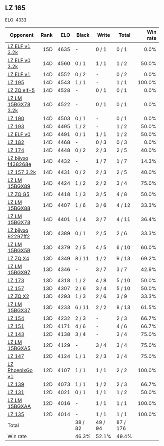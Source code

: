 ## LZ 165 ##

ELO: 4333

Opponent | Rank | ELO | Black | Write | Total | Win rate
---------|-----:|----:|-------|-------|-------|-------:
[LZ ELF v1 3.2k](LZ%20ELF%20v1%203.2k.md) | 15D | 4635 | - | 0 / 1 | 0 / 1 | 0.0%
[LZ ELF v0 3.2k](LZ%20ELF%20v0%203.2k.md) | 14D | 4560 | 0 / 1 | 1 / 1 | 1 / 2 | 50.0%
[LZ ELF v1](LZ%20ELF%20v1.md) | 14D | 4552 | 0 / 2 | - | 0 / 2 | 0.0%
[LZ 195](LZ%20195.md) | 14D | 4543 | 1 / 1 | - | 1 / 1 | 100.0%
[LZ ZQ elf-5](LZ%20ZQ%20elf-5.md) | 14D | 4528 | - | 0 / 1 | 0 / 1 | 0.0%
[LZ LM 15BGX78 3.2k](LZ%20LM%2015BGX78%203.2k.md) | 14D | 4522 | - | 0 / 1 | 0 / 1 | 0.0%
[LZ 190](LZ%20190.md) | 14D | 4503 | 0 / 1 | - | 0 / 1 | 0.0%
[LZ 193](LZ%20193.md) | 14D | 4495 | 1 / 2 | - | 1 / 2 | 50.0%
[LZ ELF v0](LZ%20ELF%20v0.md) | 14D | 4491 | 0 / 1 | 1 / 1 | 1 / 2 | 50.0%
[LZ 182](LZ%20182.md) | 14D | 4468 | - | 0 / 3 | 0 / 3 | 0.0%
[LZ 174](LZ%20174.md) | 14D | 4448 | 0 / 2 | 2 / 3 | 2 / 5 | 40.0%
[LZ bjiyxo f438268e](LZ%20bjiyxo%20f438268e.md) | 14D | 4432 | - | 1 / 7 | 1 / 7 | 14.3%
[LZ 157 3.2k](LZ%20157%203.2k.md) | 14D | 4431 | 0 / 2 | 2 / 3 | 2 / 5 | 40.0%
[LZ LM 15BGX89](LZ%20LM%2015BGX89.md) | 14D | 4424 | 1 / 2 | 2 / 2 | 3 / 4 | 75.0%
[LZ ZQ G5](LZ%20ZQ%20G5.md) | 14D | 4418 | 1 / 3 | 3 / 5 | 4 / 8 | 50.0%
[LZ LM 15BGX88](LZ%20LM%2015BGX88.md) | 14D | 4407 | 1 / 6 | 3 / 6 | 4 / 12 | 33.3%
[LZ LM 15BGX78](LZ%20LM%2015BGX78.md) | 14D | 4401 | 1 / 4 | 3 / 7 | 4 / 11 | 36.4%
[LZ bjiyxo 92297ff2](LZ%20bjiyxo%2092297ff2.md) | 13D | 4389 | 0 / 1 | 2 / 5 | 2 / 6 | 33.3%
[LZ LM 15BGX5B](LZ%20LM%2015BGX5B.md) | 13D | 4379 | 2 / 5 | 4 / 5 | 6 / 10 | 60.0%
[LZ ZQ X4](LZ%20ZQ%20X4.md) | 13D | 4349 | 8 / 11 | 1 / 2 | 9 / 13 | 69.2%
[LZ LM 15BGX97](LZ%20LM%2015BGX97.md) | 13D | 4346 | - | 3 / 7 | 3 / 7 | 42.9%
[LZ 173](LZ%20173.md) | 13D | 4318 | 1 / 2 | 4 / 8 | 5 / 10 | 50.0%
[LZ 157](LZ%20157.md) | 13D | 4307 | 2 / 6 | 3 / 4 | 5 / 10 | 50.0%
[LZ ZQ X2](LZ%20ZQ%20X2.md) | 13D | 4293 | 1 / 3 | 2 / 6 | 3 / 9 | 33.3%
[LZ LM 15BGX37](LZ%20LM%2015BGX37.md) | 13D | 4233 | 6 / 11 | 2 / 2 | 8 / 13 | 61.5%
[LZ 154](LZ%20154.md) | 13D | 4232 | 2 / 3 | - | 2 / 3 | 66.7%
[LZ 151](LZ%20151.md) | 12D | 4171 | 4 / 6 | - | 4 / 6 | 66.7%
[LZ 143](LZ%20143.md) | 12D | 4138 | 3 / 4 | - | 3 / 4 | 75.0%
[LZ LM 15BGXA5](LZ%20LM%2015BGXA5.md) | 12D | 4129 | - | 3 / 4 | 3 / 4 | 75.0%
[LZ 147](LZ%20147.md) | 12D | 4124 | 1 / 1 | 2 / 3 | 3 / 4 | 75.0%
[LZ PhoenixGo v1](LZ%20PhoenixGo%20v1.md) | 12D | 4107 | 1 / 1 | 1 / 1 | 2 / 2 | 100.0%
[LZ 139](LZ%20139.md) | 12D | 4073 | 1 / 1 | 1 / 2 | 2 / 3 | 66.7%
[LZ 131](LZ%20131.md) | 12D | 4021 | 0 / 1 | 1 / 1 | 1 / 2 | 50.0%
[LZ LM 15BGXAA](LZ%20LM%2015BGXAA.md) | 12D | 4016 | - | 1 / 1 | 1 / 1 | 100.0%
[LZ 135](LZ%20135.md) | 12D | 4014 | - | 1 / 1 | 1 / 1 | 100.0%
Total | | | 38 / 82 | 49 / 94 | 87 / 176 | 
Win rate| | | 46.3% | 52.1% | 49.4% | 
